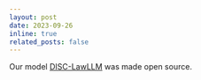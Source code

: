 ```yaml
---
layout: post
date: 2023-09-26
inline: true
related_posts: false
---
```


Our model [DISC-LawLLM](https://github.com/FudanDISC/DISC-LawLLM) was made open source.
